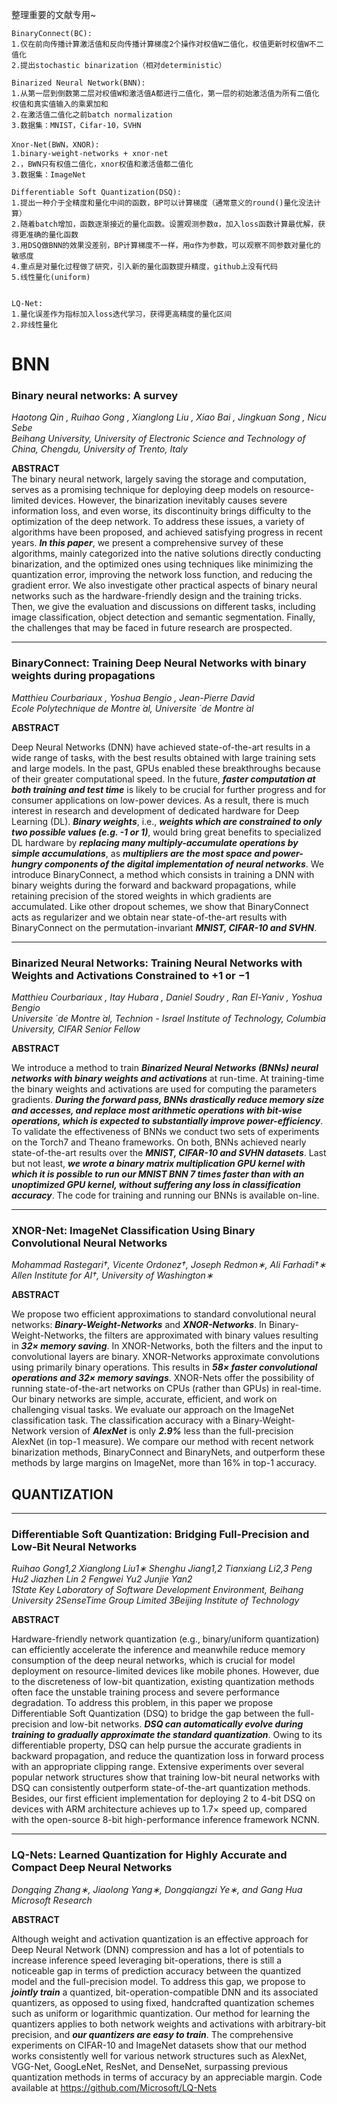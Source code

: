 整理重要的文献专用~

```
BinaryConnect(BC): 
1.仅在前向传播计算激活值和反向传播计算梯度2个操作对权值W二值化，权值更新时权值W不二值化
2.提出stochastic binarization（相对deterministic）

Binarized Neural Network(BNN):
1.从第一层到倒数第二层对权值W和激活值A都进行二值化，第一层的初始激活值为所有二值化权值和真实值输入的乘累加和
2.在激活值二值化之前batch normalization
3.数据集：MNIST，Cifar-10，SVHN

Xnor-Net(BWN，XNOR):
1.binary-weight-networks + xnor-net
2.，BWN只有权值二值化，xnor权值和激活值都二值化
3.数据集：ImageNet

Differentiable Soft Quantization(DSQ):
1.提出一种介于全精度和量化中间的函数，BP可以计算梯度（通常意义的round()量化没法计算）
2.随着batch增加，函数逐渐接近的量化函数。设置观测参数α，加入loss函数计算最优解，获得更准确的量化函数
3.用DSQ做BNN的效果没差别，BP计算梯度不一样，用α作为参数，可以观察不同参数对量化的敏感度
4.重点是对量化过程做了研究，引入新的量化函数提升精度，github上没有代码
5.线性量化(uniform)


LQ-Net:
1.量化误差作为指标加入loss迭代学习，获得更高精度的量化区间
2.非线性量化

```


# **BNN**
### Binary neural networks: A survey


*Haotong Qin , Ruihao Gong , Xianglong Liu , Xiao Bai , Jingkuan Song , Nicu Sebe  
Beihang University, University of Electronic Science and Technology of China, Chengdu, University of Trento, Italy*

**ABSTRACT**  
The binary neural network, largely saving the storage and computation, serves as a promising technique for deploying deep models on resource-limited devices. However, the binarization inevitably causes severe information loss, and even worse, its discontinuity brings difficulty to the optimization of the deep network. To address these issues, a variety of algorithms have been proposed, and achieved satisfying progress in recent years. _**In this paper**_, we present a comprehensive survey of these algorithms, mainly categorized into the native solutions directly conducting binarization, and the optimized ones using techniques like minimizing the quantization error, improving the network loss function, and reducing the gradient error. We also investigate other practical aspects of binary neural networks such as the hardware-friendly design and the training tricks. Then, we give the evaluation and discussions on different tasks, including image classification, object detection and semantic segmentation. Finally, the challenges that may be faced in future research are prospected.

----
### BinaryConnect: Training Deep Neural Networks with binary weights during propagations  


*Matthieu Courbariaux , Yoshua Bengio , Jean-Pierre David  
Ecole Polytechnique de Montre ́al, Universite ́ de Montre ́al*  

**ABSTRACT**  

Deep Neural Networks (DNN) have achieved state-of-the-art results in a wide range of tasks, with the best results obtained with large training sets and large models. In the past, GPUs enabled these breakthroughs because of their greater computational speed. In the future, _**faster computation at both training and test time**_ is likely to be crucial for further progress and for consumer applications on low-power devices. As a result, there is much interest in research and development of dedicated hardware for Deep Learning (DL). _**Binary weights**_, i.e., _**weights which are constrained to only two possible values (e.g. -1 or 1)**_, would bring great benefits to specialized DL hardware by _**replacing many multiply-accumulate operations by simple accumulations**_, as _**multipliers are the most space and power-hungry components of the digital implementation of neural networks**_. We introduce BinaryConnect, a method which consists in training a DNN with binary weights during the forward and backward propagations, while retaining precision of the stored weights in which gradients are accumulated. Like other dropout schemes, we show that BinaryConnect acts as regularizer and we obtain near state-of-the-art results with BinaryConnect on the permutation-invariant _**MNIST, CIFAR-10 and SVHN**_.

----
### Binarized Neural Networks: Training Neural Networks with Weights and Activations Constrained to +1 or −1

*Matthieu Courbariaux , Itay Hubara , Daniel Soudry , Ran El-Yaniv , Yoshua Bengio  
Universite ́ de Montre ́al, Technion - Israel Institute of Technology, Columbia University, CIFAR Senior Fellow*

**ABSTRACT** 

We introduce a method to train _**Binarized Neural Networks (BNNs) neural networks with binary weights and activations**_ at run-time. At training-time the binary weights and activations are used for computing the parameters gradients. _**During the forward pass, BNNs drastically reduce memory size and accesses, and replace most arithmetic operations with bit-wise operations, which is expected to substantially improve power-efficiency**_. To validate the effectiveness of BNNs we conduct two sets of experiments on the Torch7 and Theano frameworks. On both, BNNs achieved nearly state-of-the-art results over the _**MNIST, CIFAR-10 and SVHN datasets**_. Last but not least, _**we wrote a binary matrix multiplication GPU kernel with which it is possible to run our MNIST BNN 7 times faster than with an unoptimized GPU kernel, without suffering any loss in classification accuracy**_. The code for training and running our BNNs is available on-line.


----
### XNOR-Net: ImageNet Classification Using Binary Convolutional Neural Networks  

*Mohammad Rastegari†, Vicente Ordonez†, Joseph Redmon∗, Ali Farhadi†∗  
Allen Institute for AI†, University of Washington∗*

**ABSTRACT** 

We propose two efficient approximations to standard convolutional neural networks: _**Binary-Weight-Networks**_ and _**XNOR-Networks**_. In Binary-Weight-Networks, the filters are approximated with binary values resulting in _**32× memory saving**_. In XNOR-Networks, both the filters and the input to convolutional layers are binary. XNOR-Networks approximate convolutions using primarily binary operations. This results in _**58× faster convolutional operations and 32× memory savings**_. XNOR-Nets offer the possibility of running state-of-the-art networks on CPUs (rather than GPUs) in real-time. Our binary networks are simple, accurate, efficient, and work on challenging visual tasks. We evaluate our approach on the ImageNet classification task. The classification accuracy with a Binary-Weight-Network version of _**AlexNet**_ is only _**2.9%**_ less than the full-precision AlexNet (in top-1 measure). We compare our method with recent network binarization methods, BinaryConnect and BinaryNets, and outperform these methods by large margins on ImageNet, more than 16% in top-1 accuracy.


## QUANTIZATION
----
### Differentiable Soft Quantization: Bridging Full-Precision and Low-Bit Neural Networks

*Ruihao Gong1,2 Xianglong Liu1∗ Shenghu Jiang1,2 Tianxiang Li2,3 Peng Hu2 Jiazhen Lin 2 Fengwei Yu2 Junjie Yan2  
1State Key Laboratory of Software Development Environment, Beihang University 2SenseTime Group Limited 3Beijing Institute of Technology*  

**ABSTRACT** 

Hardware-friendly network quantization (e.g., binary/uniform quantization) can efficiently accelerate the inference and meanwhile reduce memory consumption of the deep neural networks, which is crucial for model deployment on resource-limited devices like mobile phones. However, due to the discreteness of low-bit quantization, existing quantization methods often face the unstable training process and severe performance degradation. To address this problem, in this paper we propose Differentiable Soft Quantization (DSQ) to bridge the gap between the full-precision and low-bit networks. _**DSQ can automatically evolve during training to gradually approximate the standard quantization**_. Owing to its differentiable property, DSQ can help pursue the accurate gradients in backward propagation, and reduce the quantization loss in forward process with an appropriate clipping range. Extensive experiments over several popular network structures show that training low-bit neural networks with DSQ can consistently outperform state-of-the-art quantization methods. Besides, our first efficient implementation for deploying 2 to 4-bit DSQ on devices with ARM architecture achieves up to 1.7× speed up, compared with the open-source 8-bit high-performance inference framework NCNN.


----
### LQ-Nets: Learned Quantization for Highly Accurate and Compact Deep Neural Networks

*Dongqing Zhang∗, Jiaolong Yang∗, Dongqiangzi Ye∗, and Gang Hua  
Microsoft Research*

**ABSTRACT**  

Although weight and activation quantization is an effective approach for Deep Neural Network (DNN) compression and has a lot of potentials to increase inference speed leveraging bit-operations, there is still a noticeable gap in terms of prediction accuracy between the quantized model and the full-precision model. To address this gap, we propose to _**jointly train**_ a quantized, bit-operation-compatible DNN and its associated quantizers, as opposed to using fixed, handcrafted quantization schemes such as uniform or logarithmic quantization. Our method for learning the quantizers applies to both network weights and activations with arbitrary-bit precision, and _**our quantizers are easy to train**_. The comprehensive experiments on CIFAR-10 and ImageNet datasets show that our method works consistently well for various network structures such as AlexNet, VGG-Net, GoogLeNet, ResNet, and DenseNet, surpassing previous quantization methods in terms of accuracy by an appreciable margin. Code available at https://github.com/Microsoft/LQ-Nets
